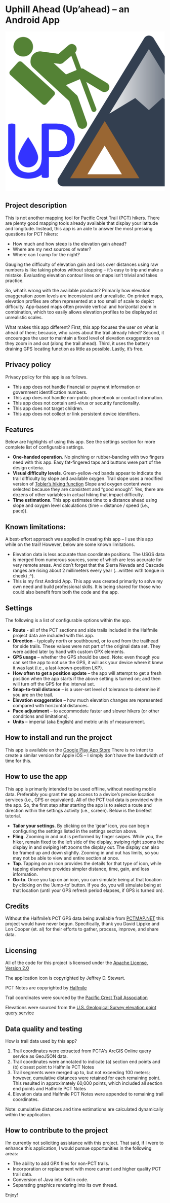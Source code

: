 # Uphill Ahead (Up’ahead) – an Android App

![Uphill Ahead application icon](app/uphill_ahead_icon_512.png)

## Project description

This is not another mapping tool for Pacific Crest Trail (PCT) hikers.  There are plenty good mapping tools already available that display your latitude and longitude.  Instead, this app is an aide to answer the most pressing questions for PCT hikers:

* How much and how steep is the elevation gain ahead?
* Where are my next sources of water?
* Where can I camp for the night?

Gauging the difficulty of elevation gain and loss over distances using raw numbers is like taking photos without stopping – it’s easy to trip and make a mistake.  Evaluating elevation contour lines on maps isn’t trivial and takes practice.

So, what’s wrong with the available products?  Primarily how elevation exaggeration zoom levels are inconsistent and unrealistic.  On printed maps, elevation profiles are often represented at a too small of scale to depict difficulty.  App-based maps often provide vertical and horizontal zoom in combination, which too easily allows elevation profiles to be displayed at unrealistic scales.

What makes this app different?  First, this app focuses the user on what is ahead of them; because, who cares about the trail already hiked?  Second, it encourages the user to maintain a fixed level of elevation exaggeration as they zoom in and out (along the trail ahead).  Third, it uses the battery draining GPS locating function as little as possible.  Lastly, it’s free.

## Privacy policy

Privacy policy for this app is as follows.

* This app does not handle financial or payment information or government identification numbers.
* This app does not handle non-public phonebook or contact information.
* This app does not contain anti-virus or security functionality.
* This app does not target children.
* This app does not collect or link persistent device identifiers.

## Features

Below are highlights of using this app.  See the settings section for more complete list of configurable settings.

* **One-handed operation**.  No pinching or rubber-banding with two fingers need with this app.  Easy fat-fingered taps and buttons were part of the design criteria.
* **Visual difficulty levels**.  Green-yellow-red bands appear to indicate the trail difficulty by slope and available oxygen.  Trail slope uses a modified version of [Tobler’s hiking function](https://en.wikipedia.org/wiki/Tobler%27s_hiking_function)  Slope and oxygen content were selected because they are consistent and “good enough”.  Yes, there are dozens of other variables in actual hiking that impact difficulty.
* **Time estimations**.  This app estimates time to a distance ahead using slope and oxygen level calculations (time = distance / speed (i.e., pace)). 

## Known limitations:

A best-effort approach was applied in creating this app – I use this app while on the trail!  However, below are some known limitations.

* Elevation data is less accurate than coordinate positions.  The USGS data is merged from numerous sources, some of which are less accurate for very remote areas. And don’t forget that the Sierra Nevada and Cascade ranges are rising about 2 millimeters every year (…written with tongue in cheek) ;^).
* This is my first Android App.  This app was created primarily to solve my own need and build professional skills.  It is being shared for those who could also benefit from both the code and the app.

## Settings

The following is a list of configurable options within the app.

* **Route** - all of the PCT sections and side trails included in the Halfmile project data are included with this app.
* **Direction** – typically north or southbound, or to and from the trailhead for side trails.  These values were not part of the original data set.  They were added later by hand with custom GPX elements.
* **GPS usage** – whether the GPS should be used.  Note: even though you can set the app to not use the GPS, it will ask your device where it knew it was last (i.e., a last-known-position LKP).
* **How often to get a position update** – the app will attempt to get a fresh position when the app starts if the above setting is turned on; and then will turn off the GPS for the interval set.
* **Snap-to-trail distance** – is a user-set level of tolerance to determine if you are on the trail.
* **Elevation exaggeration** – how much elevation changes are represented compared with horizontal distances.
* **Pace adjustment** – to accommodate faster and slower hikers (or other conditions and limitations).
* **Units** – imperial (aka English) and metric units of measurement.

## How to install and run the project

This app is available on the [Google Play App Store](https://play.google.com)   There is no intent to create a similar version for Apple iOS – I simply don’t have the bandwidth of time for this. 
  
## How to use the app

This app is primarily intended to be used offline, without needing mobile data.  Preferably you grant the app access to a device’s precise location services (i.e., GPS or equivalent).  All of the PCT trail data is provided within the app.   So, the first step after starting the app is to select a route and direction within the settings activity (i.e., screen).  Below is the briefest tutorial.

* **Tailor your settings**.  By clicking on the ‘gear’ icon, you can begin configuring the settings listed in the settings section above.
* **Fling**.  Zooming in and out is performed by finger swipes.  While you, the hiker, remain fixed to the left side of the display, swiping right zooms the display in and swiping left zooms the display out.  The display can also be framed up and down slightly.  Zooming in and out has limits, so you may not be able to view and entire section at once.
* **Tap**.  Tapping on an icon provides the details for that type of icon, while tapping elsewhere provides simpler distance, time, gain, and loss information.
* **Go-to**.  Once you tap on an icon, you can simulate being at that location by clicking on the ‘Jump-to’ button.  If you do, you will simulate being at that location (until your GPS refresh period elapses, if GPS is turned on).

## Credits

Without the Halfmile’s PCT GPS data being available from [PCTMAP.NET](https://pctmap.net/gps/) this project would have never begun.  Specifically, thank you David Lippke and Lon Cooper (et. al) for their efforts to gather, process, improve, and share data.

## Licensing

All of the code for this project is licensed under the [Apache License, Version 2.0](http://www.apache.org/licenses/LICENSE-2.0)

The application icon is copyrighted by Jeffrey D. Stewart.

PCT Notes are copyrighted by [Halfmile](https://pctmap.net/trail-notes/)

Trail coordinates were sourced by the [Pacific Crest Trail Association](https://www.pcta.org/discover-the-trail/maps/pct-data/)

Elevations were sourced from the [U.S. Geological Survey elevation point query service](https://apps.nationalmap.gov/epqs/)

## Data quality and testing

How is trail data used by this app?  

1. Trail coordinates were extracted from PCTA's ArcGIS Online query service as GeoJSON data.
2. Trail coordinates were annotated to indicate (a) section end points and (b) closest point to Halfmile PCT Notes
3. Trail segments were merged up to, but not exceeding 100 meters; however, cumulative distances were retained for each remaining point.  This resulted in approximately 60,000 points, which included all section end points and Halfmile PCT Notes
4. Elevation data and Halfmile PCT Notes were appended to remaining trail coordinates.

Note: cumulative distances and time estimations are calculated dynamically within the application.

## How to contribute to the project

I’m currently not soliciting assistance with this project.  That said, if I were to enhance this application, I would pursue opportunities in the following areas:

* The ability to add GPX files for non-PCT trails.
* Incorporation or replacement with more current and higher quality PCT trail data.
* Conversion of Java into Kotlin code.
* Separating graphics rendering into its own thread.

Enjoy!
